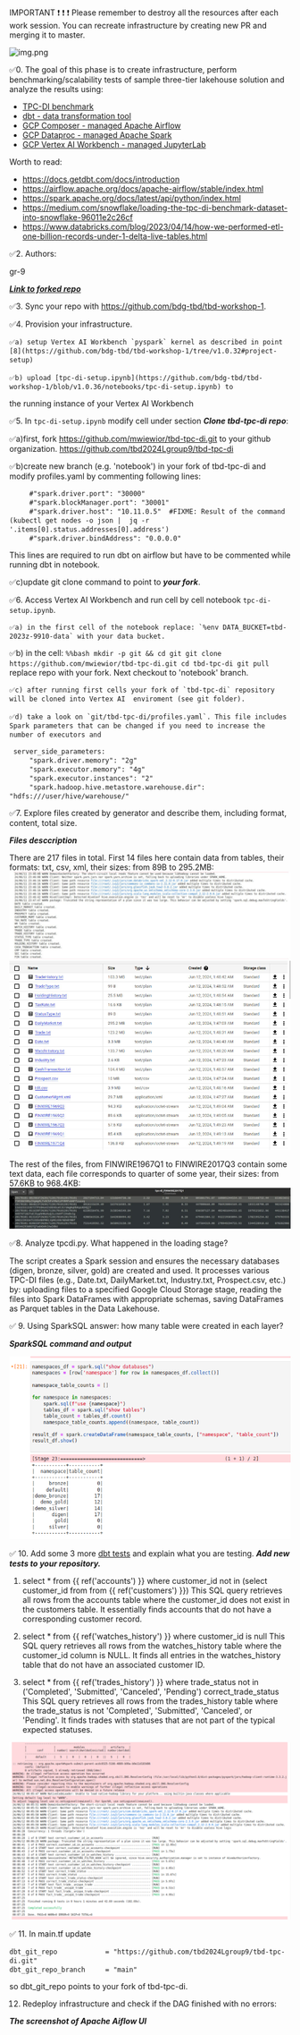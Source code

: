 IMPORTANT ❗ ❗ ❗ Please remember to destroy all the resources after each work session. You can recreate infrastructure by creating new PR and merging it to master.

![img.png](doc/figures/destroy.png)

✅0. The goal of this phase is to create infrastructure, perform benchmarking/scalability tests of sample three-tier lakehouse solution and analyze the results using:
* [TPC-DI benchmark](https://www.tpc.org/tpcdi/)
* [dbt - data transformation tool](https://www.getdbt.com/)
* [GCP Composer - managed Apache Airflow](https://cloud.google.com/composer?hl=pl)
* [GCP Dataproc - managed Apache Spark](https://spark.apache.org/)
* [GCP Vertex AI Workbench - managed JupyterLab](https://cloud.google.com/vertex-ai-notebooks?hl=pl)

Worth to read:
* https://docs.getdbt.com/docs/introduction
* https://airflow.apache.org/docs/apache-airflow/stable/index.html
* https://spark.apache.org/docs/latest/api/python/index.html
* https://medium.com/snowflake/loading-the-tpc-di-benchmark-dataset-into-snowflake-96011e2c26cf
* https://www.databricks.com/blog/2023/04/14/how-we-performed-etl-one-billion-records-under-1-delta-live-tables.html

✅2. Authors:

   gr-9

   [***Link to forked repo***](https://github.com/NastyaRush/tbd-workshop-1)

✅3. Sync your repo with https://github.com/bdg-tbd/tbd-workshop-1.

✅4. Provision your infrastructure.

    ✅a) setup Vertex AI Workbench `pyspark` kernel as described in point [8](https://github.com/bdg-tbd/tbd-workshop-1/tree/v1.0.32#project-setup) 

    ✅b) upload [tpc-di-setup.ipynb](https://github.com/bdg-tbd/tbd-workshop-1/blob/v1.0.36/notebooks/tpc-di-setup.ipynb) to 
the running instance of your Vertex AI Workbench

✅5. In `tpc-di-setup.ipynb` modify cell under section ***Clone tbd-tpc-di repo***:

   ✅a)first, fork https://github.com/mwiewior/tbd-tpc-di.git to your github organization.
     https://github.com/tbd2024Lgroup9/tbd-tpc-di
   
   ✅b)create new branch (e.g. 'notebook') in your fork of tbd-tpc-di and modify profiles.yaml by commenting following lines:
   ```  
        #"spark.driver.port": "30000"
        #"spark.blockManager.port": "30001"
        #"spark.driver.host": "10.11.0.5"  #FIXME: Result of the command (kubectl get nodes -o json |  jq -r '.items[0].status.addresses[0].address')
        #"spark.driver.bindAddress": "0.0.0.0"
   ```
   This lines are required to run dbt on airflow but have to be commented while running dbt in notebook.

   ✅c)update git clone command to point to ***your fork***.

 


✅6. Access Vertex AI Workbench and run cell by cell notebook `tpc-di-setup.ipynb`.

    ✅a) in the first cell of the notebook replace: `%env DATA_BUCKET=tbd-2023z-9910-data` with your data bucket.


   ✅b) in the cell:
         ```%%bash
         mkdir -p git && cd git
         git clone https://github.com/mwiewior/tbd-tpc-di.git
         cd tbd-tpc-di
         git pull
         ```
      replace repo with your fork. Next checkout to 'notebook' branch.
   
    ✅c) after running first cells your fork of `tbd-tpc-di` repository will be cloned into Vertex AI  enviroment (see git folder).

    ✅d) take a look on `git/tbd-tpc-di/profiles.yaml`. This file includes Spark parameters that can be changed if you need to increase the number of executors and
  ```
   server_side_parameters:
       "spark.driver.memory": "2g"
       "spark.executor.memory": "4g"
       "spark.executor.instances": "2"
       "spark.hadoop.hive.metastore.warehouse.dir": "hdfs:///user/hive/warehouse/"
  ```


✅7. Explore files created by generator and describe them, including format, content, total size.

   ***Files desccription***

   There are 217 files in total. First 14 files here contain data from tables, their formats: txt, csv, xml, their sizes: from 89B to 295.2MB:
   ![img.png](photos/files_description_2.jpg)
   ![img.png](photos/files_description_1.jpg)

   The rest of the files, from FINWIRE1967Q1 to FINWIRE2017Q3 contain some text data, each file corresponds to quarter of some year, their sizes: from 57.6KB to 968.4KB:
   ![img.png](photos/files_description_3.jpg)

✅8. Analyze tpcdi.py. What happened in the loading stage?

   The script creates a Spark session and ensures the necessary databases (digen, bronze, silver, gold) are created and used. It processes various TPC-DI files (e.g., Date.txt, DailyMarket.txt, Industry.txt, Prospect.csv, etc.) by: uploading files to a specified Google Cloud Storage stage, reading the files into Spark DataFrames with appropriate schemas, saving DataFrames as Parquet tables in the Data Lakehouse.

✅ 9. Using SparkSQL answer: how many table were created in each layer?

   ***SparkSQL command and output***

   ![img.png](photos/tables_in_layers.png)

✅ 10. Add some 3 more [dbt tests](https://docs.getdbt.com/docs/build/tests) and explain what you are testing. ***Add new tests to your repository.***
   
   1) select *
from {{ ref('accounts') }}
where customer_id not in (select customer_id from from {{ ref('customers') }})
This SQL query retrieves all rows from the accounts table where the customer_id does not exist in the customers table. It essentially finds accounts that do not have a corresponding customer record.
   
   3) select *
from {{ ref('watches_history') }}
where customer_id is null
This SQL query retrieves all rows from the watches_history table where the customer_id column is NULL. It finds all entries in the watches_history table that do not have an associated customer ID.
   
   5) select *
from {{ ref('trades_history') }}
where trade_status not in ('Completed', 'Submitted', 'Canceled', 'Pending')
correct_trade_status
This SQL query retrieves all rows from the trades_history table where the trade_status is not 'Completed', 'Submitted', 'Canceled', or 'Pending'. It finds trades with statuses that are not part of the typical expected statuses.


![img.png](photos/passed_tests.png)


✅ 11. In main.tf update
   ```
   dbt_git_repo            = "https://github.com/tbd2024Lgroup9/tbd-tpc-di.git"
   dbt_git_repo_branch     = "main"
   ```
   so dbt_git_repo points to your fork of tbd-tpc-di. 

12. Redeploy infrastructure and check if the DAG finished with no errors:

***The screenshot of Apache Aiflow UI***
